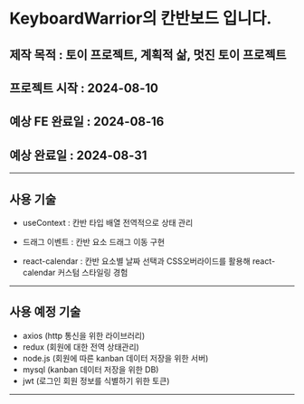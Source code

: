 # KeyboardWarrior의 칸반보드 입니다.

## 제작 목적 : 토이 프로젝트, 계획적 삶, 멋진 토이 프로젝트

## 프로젝트 시작 : 2024-08-10

## 예상 FE 완료일 : 2024-08-16

## 예상 완료일 : 2024-08-31

---

## 사용 기술
- useContext : 칸반 타입 배열 전역적으로 상태 관리

- 드래그 이벤트 : 칸반 요소 드래그 이동 구현

- react-calendar : 칸반 요소별 날짜 선택과 CSS오버라이드를 활용해 react-calendar 커스텀 스타일링 경험

---

## 사용 예정 기술

- axios (http 통신을 위한 라이브러리)
- redux (회원에 대한 전역 상태관리)
- node.js (회원에 따른 kanban 데이터 저장을 위한 서버)
- mysql (kanban 데이터 저장을 위한 DB)
- jwt (로그인 회원 정보를 식별하기 위한 토큰)

--- 
